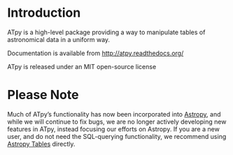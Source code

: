 Introduction
============

ATpy is a high-level package providing a way to manipulate tables of
astronomical data in a uniform way.

Documentation is available from http://atpy.readthedocs.org/

ATpy is released under an MIT open-source license

Please Note
===========

Much of ATpy’s functionality has now been incorporated into
[Astropy](http://www.astropy.org), and while we will continue to fix bugs, we
are no longer actively developing new features in ATpy, instead focusing our
efforts on Astropy. If you are a new user, and do not need the SQL-querying
functionality, we recommend using [Astropy
Tables](http://docs.astropy.org/en/stable/table/) directly.
